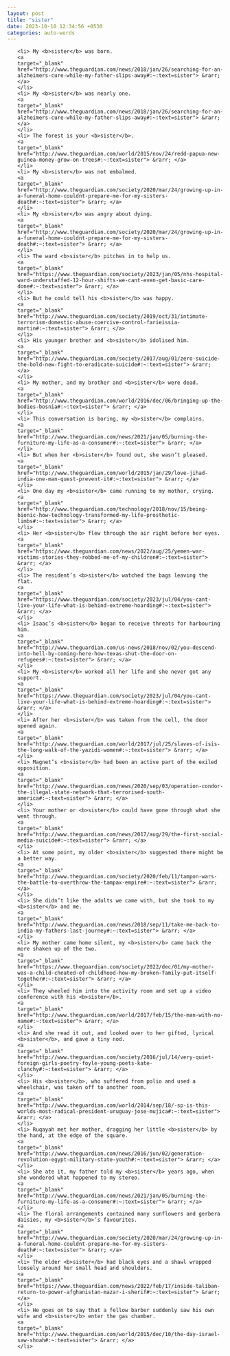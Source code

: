 ```yaml
---
layout: post
title: "sister"
date: 2023-10-10 12:34:56 +0530
categories: auto-words
---
```

<ol>

    <li> My <b>sister</b> was born.
    <a 
    target="_blank" 
    href="http://www.theguardian.com/news/2018/jan/26/searching-for-an-alzheimers-cure-while-my-father-slips-away#:~:text=sister"> &rarr; </a>
    </li>
    <li> My <b>sister</b> was nearly one.
    <a 
    target="_blank" 
    href="http://www.theguardian.com/news/2018/jan/26/searching-for-an-alzheimers-cure-while-my-father-slips-away#:~:text=sister"> &rarr; </a>
    </li>
    <li> The forest is your <b>sister</b>.
    <a 
    target="_blank" 
    href="http://www.theguardian.com/world/2015/nov/24/redd-papua-new-guinea-money-grow-on-trees#:~:text=sister"> &rarr; </a>
    </li>
    <li> My <b>sister</b> was not embalmed.
    <a 
    target="_blank" 
    href="http://www.theguardian.com/society/2020/mar/24/growing-up-in-a-funeral-home-couldnt-prepare-me-for-my-sisters-death#:~:text=sister"> &rarr; </a>
    </li>
    <li> My <b>sister</b> was angry about dying.
    <a 
    target="_blank" 
    href="http://www.theguardian.com/society/2020/mar/24/growing-up-in-a-funeral-home-couldnt-prepare-me-for-my-sisters-death#:~:text=sister"> &rarr; </a>
    </li>
    <li> The ward <b>sister</b> pitches in to help us.
    <a 
    target="_blank" 
    href="https://www.theguardian.com/society/2023/jan/05/nhs-hospital-ward-understaffed-12-hour-shifts-we-cant-even-get-basic-care-done#:~:text=sister"> &rarr; </a>
    </li>
    <li> But he could tell his <b>sister</b> was happy.
    <a 
    target="_blank" 
    href="http://www.theguardian.com/society/2019/oct/31/intimate-terrorism-domestic-abuse-coercive-control-farieissia-martin#:~:text=sister"> &rarr; </a>
    </li>
    <li> His younger brother and <b>sister</b> idolised him.
    <a 
    target="_blank" 
    href="http://www.theguardian.com/society/2017/aug/01/zero-suicide-the-bold-new-fight-to-eradicate-suicide#:~:text=sister"> &rarr; </a>
    </li>
    <li> My mother, and my brother and <b>sister</b> were dead.
    <a 
    target="_blank" 
    href="http://www.theguardian.com/world/2016/dec/06/bringing-up-the-bodies-bosnia#:~:text=sister"> &rarr; </a>
    </li>
    <li> This conversation is boring, my <b>sister</b> complains.
    <a 
    target="_blank" 
    href="http://www.theguardian.com/news/2021/jan/05/burning-the-furniture-my-life-as-a-consumer#:~:text=sister"> &rarr; </a>
    </li>
    <li> But when her <b>sister</b> found out, she wasn’t pleased.
    <a 
    target="_blank" 
    href="http://www.theguardian.com/world/2015/jan/29/love-jihad-india-one-man-quest-prevent-it#:~:text=sister"> &rarr; </a>
    </li>
    <li> One day my <b>sister</b> came running to my mother, crying.
    <a 
    target="_blank" 
    href="http://www.theguardian.com/technology/2018/nov/15/being-bionic-how-technology-transformed-my-life-prosthetic-limbs#:~:text=sister"> &rarr; </a>
    </li>
    <li> Her <b>sister</b> flew through the air right before her eyes.
    <a 
    target="_blank" 
    href="https://www.theguardian.com/news/2022/aug/25/yemen-war-victims-stories-they-robbed-me-of-my-children#:~:text=sister"> &rarr; </a>
    </li>
    <li> The resident’s <b>sister</b> watched the bags leaving the flat.
    <a 
    target="_blank" 
    href="https://www.theguardian.com/society/2023/jul/04/you-cant-live-your-life-what-is-behind-extreme-hoarding#:~:text=sister"> &rarr; </a>
    </li>
    <li> Isaac’s <b>sister</b> began to receive threats for harbouring him.
    <a 
    target="_blank" 
    href="http://www.theguardian.com/us-news/2018/nov/02/you-descend-into-hell-by-coming-here-how-texas-shut-the-door-on-refugees#:~:text=sister"> &rarr; </a>
    </li>
    <li> My <b>sister</b> worked all her life and she never got any support.
    <a 
    target="_blank" 
    href="https://www.theguardian.com/society/2023/jul/04/you-cant-live-your-life-what-is-behind-extreme-hoarding#:~:text=sister"> &rarr; </a>
    </li>
    <li> After her <b>sister</b> was taken from the cell, the door opened again.
    <a 
    target="_blank" 
    href="http://www.theguardian.com/world/2017/jul/25/slaves-of-isis-the-long-walk-of-the-yazidi-women#:~:text=sister"> &rarr; </a>
    </li>
    <li> Magnet’s <b>sister</b> had been an active part of the exiled opposition.
    <a 
    target="_blank" 
    href="http://www.theguardian.com/news/2020/sep/03/operation-condor-the-illegal-state-network-that-terrorised-south-america#:~:text=sister"> &rarr; </a>
    </li>
    <li> Your mother or <b>sister</b> could have gone through what she went through.
    <a 
    target="_blank" 
    href="http://www.theguardian.com/news/2017/aug/29/the-first-social-media-suicide#:~:text=sister"> &rarr; </a>
    </li>
    <li> At some point, my older <b>sister</b> suggested there might be a better way.
    <a 
    target="_blank" 
    href="http://www.theguardian.com/society/2020/feb/11/tampon-wars-the-battle-to-overthrow-the-tampax-empire#:~:text=sister"> &rarr; </a>
    </li>
    <li> She didn’t like the adults we came with, but she took to my <b>sister</b> and me.
    <a 
    target="_blank" 
    href="http://www.theguardian.com/news/2018/sep/11/take-me-back-to-india-my-fathers-last-journey#:~:text=sister"> &rarr; </a>
    </li>
    <li> My mother came home silent, my <b>sister</b> came back the more shaken up of the two.
    <a 
    target="_blank" 
    href="https://www.theguardian.com/society/2022/dec/01/my-mother-was-a-child-cheated-of-childhood-how-my-broken-family-put-itself-together#:~:text=sister"> &rarr; </a>
    </li>
    <li> They wheeled him into the activity room and set up a video conference with his <b>sister</b>.
    <a 
    target="_blank" 
    href="http://www.theguardian.com/world/2017/feb/15/the-man-with-no-name#:~:text=sister"> &rarr; </a>
    </li>
    <li> And she read it out, and looked over to her gifted, lyrical <b>sister</b>, and gave a tiny nod.
    <a 
    target="_blank" 
    href="http://www.theguardian.com/society/2016/jul/14/very-quiet-foreign-girls-poetry-foyle-young-poets-kate-clanchy#:~:text=sister"> &rarr; </a>
    </li>
    <li> His <b>sister</b>, who suffered from polio and used a wheelchair, was taken off to another room.
    <a 
    target="_blank" 
    href="http://www.theguardian.com/world/2014/sep/18/-sp-is-this-worlds-most-radical-president-uruguay-jose-mujica#:~:text=sister"> &rarr; </a>
    </li>
    <li> Ruqayah met her mother, dragging her little <b>sister</b> by the hand, at the edge of the square.
    <a 
    target="_blank" 
    href="http://www.theguardian.com/news/2016/jun/02/generation-revolution-egypt-military-state-youth#:~:text=sister"> &rarr; </a>
    </li>
    <li> She ate it, my father told my <b>sister</b> years ago, when she wondered what happened to my stereo.
    <a 
    target="_blank" 
    href="http://www.theguardian.com/news/2021/jan/05/burning-the-furniture-my-life-as-a-consumer#:~:text=sister"> &rarr; </a>
    </li>
    <li> The floral arrangements contained many sunflowers and gerbera daisies, my <b>sister</b>’s favourites.
    <a 
    target="_blank" 
    href="http://www.theguardian.com/society/2020/mar/24/growing-up-in-a-funeral-home-couldnt-prepare-me-for-my-sisters-death#:~:text=sister"> &rarr; </a>
    </li>
    <li> The elder <b>sister</b> had black eyes and a shawl wrapped loosely around her small head and shoulders.
    <a 
    target="_blank" 
    href="https://www.theguardian.com/news/2022/feb/17/inside-taliban-return-to-power-afghanistan-mazar-i-sherif#:~:text=sister"> &rarr; </a>
    </li>
    <li> He goes on to say that a fellow barber suddenly saw his own wife and <b>sister</b> enter the gas chamber.
    <a 
    target="_blank" 
    href="http://www.theguardian.com/world/2015/dec/10/the-day-israel-saw-shoah#:~:text=sister"> &rarr; </a>
    </li>